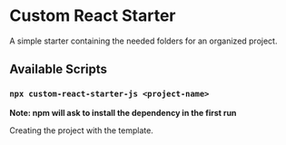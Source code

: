 # Custom React Starter

A simple starter containing the needed folders for an organized project.

## Available Scripts

### `npx custom-react-starter-js <project-name>`

**Note: npm will ask to install the dependency in the first run**

Creating the project with the template.
